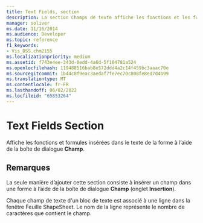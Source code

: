```yaml
---
title: Text Fields, section
description: La section Champs de texte affiche les fonctions et les formules insérées dans le texte de la forme à l’aide de la boîte de dialogue Champ.
manager: soliver
ms.date: 11/16/2014
ms.audience: Developer
ms.topic: reference
f1_keywords:
- Vis_DSS.chm2155
ms.localizationpriority: medium
ms.assetid: f743e4ee-343d-0edd-4a6d-5f104781a524
ms.openlocfilehash: 119488516bab8e572ddd4a2c14f459bc3aaac70e
ms.sourcegitcommit: 1b44c8f9eac3aedaf7fe7ec70c808fe8ed7d4b99
ms.translationtype: MT
ms.contentlocale: fr-FR
ms.lasthandoff: 06/02/2022
ms.locfileid: "65853264"
---
```

# <a name="text-fields-section"></a>Text Fields Section

Affiche les fonctions et formules insérées dans le texte de la forme à l’aide de la boîte de dialogue **Champ**. 
  
## <a name="remarks"></a>Remarques

La seule manière d’ajouter cette section consiste à insérer un champ dans une forme à l’aide de la boîte de dialogue **Champ** (onglet **Insertion**). 
  
Chaque champ de texte d'un bloc de texte est associé à une ligne dans la fenêtre Feuille ShapeSheet. Le nom de la ligne représente le nombre de caractères que contient le champ.
  

